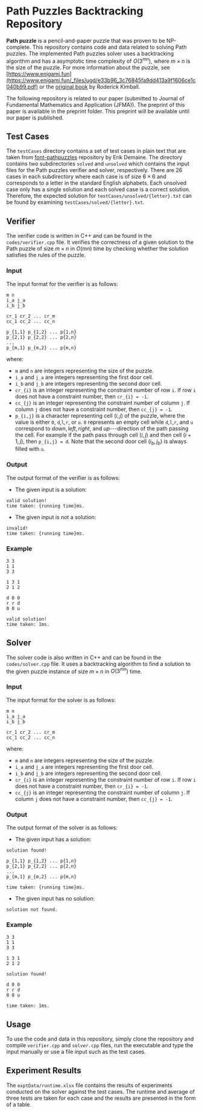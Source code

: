 # Path Puzzles Backtracking Repository

**Path puzzle** is a pencil-and-paper puzzle that was proven to be NP-complete. This repository contains code and data related to solving Path puzzles. The implemented Path puzzles solver uses a backtracking algorithm and has a asymptotic time complexity of $O(3^{mn})$, where $m \times n$ is the size of the puzzle.
For more information about the puzzle, see [https://www.enigami.fun](https://www.enigami.fun/_files/ugd/e33b96_3c76845fa9dd413a9f1606ce1c040b99.pdf) or the [original book](https://books.google.co.id/books/about/Path_Puzzles.html?id=tDhaswEACAAJ&redir_esc=y) by Roderick Kimball.

The following repository is related to our paper (submitted to Journal of Fundamental Mathematics and Application (JFMA)). The preprint of this paper is available in the preprint folder. This preprint will be available until our paper is published. 

## Test Cases

The `testCases` directory contains a set of test cases in plain text that are taken from [font-pathpuzzles](https://github.com/edemaine/font-pathpuzzles) repository by Erik Demaine.  The directory contains two subdirectories `solved` and `unsolved` which contains the input files for the Path puzzles verifier and solver, respectively. 
There are 26 cases in each subdirectory where each case is of size $6 \times 6$ and corresponds to a letter in the standard English alphabets. Each unsolved case only has a single solution and each solved case is a correct solution.  Therefore, the expected solution for  `testCases/unsolved/{letter}.txt` can be found by examining  `testCases/solved/{letter}.txt`.

## Verifier

The verifier code is written in C++ and can be found in the `codes/verifier.cpp` file. It verifies the correctness of a given solution to the Path puzzle of size $m \times n$ in $O(mn)$ time by checking whether the solution satisfies the rules of the puzzle.

### Input
The input format for the verifier is as follows:
```
m n
i_a j_a
i_b j_b

cr_1 cr_2 ... cr_m
cc_1 cc_2 ... cc_n

p_{1,1} p_{1,2} ... p{1,n}
p_{2,1} p_{2,2} ... p{2,n}
...
p_{m,1} p_{m,2} ... p{m,n}
```
where:

 - `m` and `n` are integers representing the size of the puzzle.
 - `i_a` and `j_a` are integers representing the first door cell.
 - `i_b` and `j_b` are integers representing the second door cell.
 - `cr_{i}` is an integer representing the constraint number of row `i`. If row `i` does not have a constraint number, then `cr_{i} = -1`.
 - `cc_{j}` is an integer representing the constraint number of column `j`. If column `j` does not have a constraint number, then `cc_{j} = -1`.
 - `p_{i,j}` is a character representing cell $(i,j)$ of the puzzle, where the value is either `0`, `d`,`l`,`r`, or `u`. `0` represents an empty cell while `d`,`l`,`r`, and `u` correspond to $down, left, right,$ and $up$---direction of the path passing the cell. For example if the path pass through cell $(i,j)$ and then cell  $(i+1,j)$, then `p_{i,j} = d`.  Note that the second door cell $(i_b,j_b)$ is always filled with `u`.

### Output
The output format of the verifier is as follows:

 - The given input is a solution:
 ```
 valid solution!
 time taken: {running time}ms.
 ```
 - The given input is not a solution:
  ```
 invalid!
 time taken: {running time}ms.
 ```
### Example
```
3 3
1 1
3 3

1 3 1
2 1 2

d 0 0
r r d
0 0 u
```
```
valid solution!
time taken: 1ms.
 ```

## Solver

The solver code is also written in C++ and can be found in the `codes/solver.cpp` file. It uses a backtracking algorithm to find a solution to the given puzzle instance of size $m \times n$ in $O(3^{mn})$ time.

### Input
The input format for the solver is as follows:
```
m n
i_a j_a
i_b j_b

cr_1 cr_2 ... cr_m
cc_1 cc_2 ... cc_n
```
where:

 - `m` and `n` are integers representing the size of the puzzle.
 - `i_a` and `j_a` are integers representing the first door cell.
 - `i_b` and `j_b` are integers representing the second door cell.
 - `cr_{i}` is an integer representing the constraint number of row `i`. If row `i` does not have a constraint number, then `cr_{i} = -1`.
 - `cc_{j}` is an integer representing the constraint number of column `j`. If column `j` does not have a constraint number, then `cc_{j} = -1`.

### Output
The output format of the solver is as follows:

 - The given input has a solution:
 ```
solution found!

p_{1,1} p_{1,2} ... p{1,n}
p_{2,1} p_{2,2} ... p{2,n}
...
p_{m,1} p_{m,2} ... p{m,n}

time taken: {running time}ms.
 ```
 - The given input has no solution:
  ```
solution not found.
 ```

### Example
```
3 3
1 1
3 3

1 3 1
2 1 2
```
```
solution found!

d 0 0
r r d
0 0 u

time taken: 1ms.
 ```
## Usage

To use the code and data in this repository, simply clone the repository and compile `verifier.cpp` and `solver.cpp` files, run the executable and type the input manually or use a file input such as the test cases.

## Experiment Results

The `exptData/runtime.xlsx` file contains the results of experiments conducted on the solver against the test cases. The runtime and average of three tests are taken for each case and the results are presented in the form of  a table.

